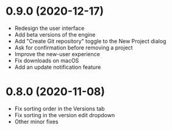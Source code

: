 # 0.9.0 (2020-12-17)

- Redesign the user interface
- Add beta versions of the engine
- Add "Create Git repository" toggle to the New Project dialog
- Ask for confirmation before removing a project
- Improve the new-user experience
- Fix downloads on macOS
- Add an update notification feature

# 0.8.0 (2020-11-08)

- Fix sorting order in the Versions tab
- Fix sorting in the version edit dropdown
- Other minor fixes
